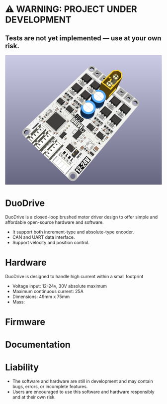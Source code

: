 # ⚠️ **WARNING: PROJECT UNDER DEVELOPMENT**
## **Tests are not yet implemented — use at your own risk.**

![alt text](https://github.com/ManhTi3012/DuoDrive/blob/main/Photos/Kicad.png)
# DuoDrive
DuoDrive is a closed-loop brushed motor driver design to offer simple and affordable open-source hardware and software.
* It support both increment-type and absolute-type encoder.
* CAN and UART data interface.
* Support velocity and position control.

# Hardware
DuoDrive is designed to handle high current within a small footprint
* Voltage input: 12-24v, 30V absolute maximum
* Maximum continuous current: 25A
* Dimensions: 49mm x 75mm
* Mass:
# Firmware

# Documentation

# Liability
* The software and hardware are still in development and may contain bugs, errors, or incomplete features.
* Users are encouraged to use this software and hardware responsibly and at their own risk.
